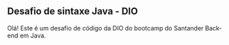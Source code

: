 ## Desafio de sintaxe Java - DIO

Olá! Este é um desafio de código da DIO do bootcamp do Santander Back-end em Java.
